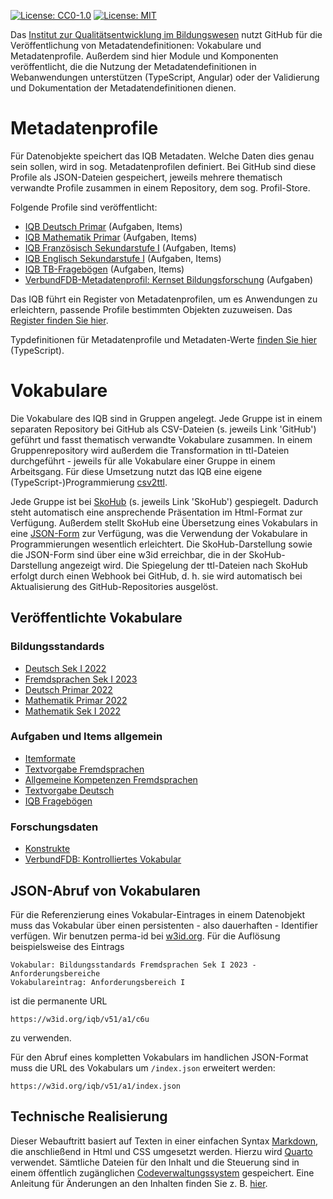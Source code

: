 [![License: CC0-1.0](https://img.shields.io/badge/License-CC0_1.0-lightgrey.svg)](http://creativecommons.org/publicdomain/zero/1.0/)
[![License: MIT](https://img.shields.io/badge/License-MIT-yellow.svg)](https://opensource.org/licenses/MIT)

Das [Institut zur Qualitätsentwicklung im Bildungswesen](https://www.iqb.hu-berlin.de) nutzt GitHub für die Veröffentlichung von Metadatendefinitionen: Vokabulare und Metadatenprofile. Außerdem sind hier Module und Komponenten veröffentlicht, die die Nutzung der Metadatendefinitionen in Webanwendungen unterstützen (TypeScript, Angular) oder der Validierung und Dokumentation der Metadatendefinitionen dienen. 

# Metadatenprofile

Für Datenobjekte speichert das IQB Metadaten. Welche Daten dies genau sein sollen, wird in sog. Metadatenprofilen definiert. Bei GitHub sind diese Profile als JSON-Dateien gespeichert, jeweils mehrere thematisch verwandte Profile zusammen in einem Repository, dem sog. Profil-Store.

Folgende Profile sind veröffentlicht:

* [IQB Deutsch Primar](https://iqb-vocabs.github.io/p12/) (Aufgaben, Items)
* [IQB Mathematik Primar](https://iqb-vocabs.github.io/p11/) (Aufgaben, Items)
* [IQB Französisch Sekundarstufe I](https://iqb-vocabs.github.io/p52/) (Aufgaben, Items)
* [IQB Englisch Sekundarstufe I](https://iqb-vocabs.github.io/p53/) (Aufgaben, Items)
* [IQB TB-Fragebögen](https://iqb-vocabs.github.io/p60/) (Aufgaben, Items)
* [VerbundFDB-Metadatenprofil: Kernset Bildungsforschung](https://iqb-vocabs.github.io/p80/) (Aufgaben)
  

Das IQB führt ein Register von Metadatenprofilen, um es Anwendungen zu erleichtern, passende Profile bestimmten Objekten zuzuweisen. Das [Register finden Sie hier](https://github.com/iqb-vocabs/profile-registry).

Typdefinitionen für Metadatenprofile und Metadaten-Werte [finden Sie hier](https://github.com/iqb-vocabs/metadata#readme) (TypeScript).

# Vokabulare
Die Vokabulare des IQB sind in Gruppen angelegt. Jede Gruppe ist in einem separaten Repository bei GitHub als CSV-Dateien (s. jeweils Link 'GitHub') geführt und fasst thematisch verwandte Vokabulare zusammen. In einem Gruppenrepository wird außerdem die Transformation in ttl-Dateien durchgeführt - jeweils für alle Vokabulare einer Gruppe in einem Arbeitsgang. Für diese Umsetzung nutzt das IQB eine eigene (TypeScript-)Programmierung [csv2ttl](https://github.com/iqb-vocabs/csv2ttl#readme).

Jede Gruppe ist bei [SkoHub](https://skohub.io) (s. jeweils Link 'SkoHub') gespiegelt. Dadurch steht automatisch eine ansprechende Präsentation im Html-Format zur Verfügung. Außerdem stellt SkoHub eine Übersetzung eines Vokabulars in eine [JSON-Form](#json-abruf-von-vokabularen) zur Verfügung, was die Verwendung der Vokabulare in Programmierungen wesentlich erleichtert. Die SkoHub-Darstellung sowie die JSON-Form sind über eine w3id erreichbar, die in der SkoHub-Darstellung angezeigt wird. Die Spiegelung der ttl-Dateien nach SkoHub erfolgt durch einen Webhook bei GitHub, d. h. sie wird automatisch bei Aktualisierung des GitHub-Repositories ausgelöst.

## Veröffentlichte Vokabulare

### Bildungsstandards

* [Deutsch Sek I 2022](https://skohub.io/iqb-vocabs/v34/heads/master/index.de.html)
* [Fremdsprachen Sek I 2023](https://skohub.io/iqb-vocabs/v56/heads/master/index.de.html)
* [Deutsch Primar 2022](https://skohub.io/iqb-vocabs/v12/heads/master/index.de.html)
* [Mathematik Primar 2022](https://skohub.io/iqb-vocabs/v10/heads/master/index.de.html)
* [Mathematik Sek I 2022](https://skohub.io/iqb-vocabs/v51/heads/master/index.de.html)

### Aufgaben und Items allgemein

* [Itemformate](https://skohub.io/iqb-vocabs/v27/heads/master/index.de.html)
* [Textvorgabe Fremdsprachen](https://skohub.io/iqb-vocabs/v25/heads/master/index.de.html)
* [Allgemeine Kompetenzen Fremdsprachen](https://skohub.io/iqb-vocabs/v26/heads/master/index.de.html)
* [Textvorgabe Deutsch](https://skohub.io/iqb-vocabs/v28/heads/master/index.de.html)
* [IQB Fragebögen](https://skohub.io/iqb-vocabs/v37/heads/master/index.de.html)

### Forschungsdaten

* [Konstrukte](https://skohub.io/iqb-vocabs/v87/heads/master/index.de.html)
* [VerbundFDB: Kontrolliertes Vokabular](https://skohub.io/iqb-vocabs/v85/heads/master/index.de.html)

## JSON-Abruf von Vokabularen

Für die Referenzierung eines Vokabular-Eintrages in einem Datenobjekt muss das Vokabular über einen persistenten - also dauerhaften - Identifier verfügen. Wir benutzen perma-id bei [w3id.org](https://w3id.org/). Für die Auflösung beispielsweise des Eintrags
```
Vokabular: Bildungsstandards Fremdsprachen Sek I 2023 - Anforderungsbereiche
Vokabulareintrag: Anforderungsbereich I
```

ist die permanente URL
```
https://w3id.org/iqb/v51/a1/c6u
```
zu verwenden.

Für den Abruf eines kompletten Vokabulars im handlichen JSON-Format muss die URL des Vokabulars um `/index.json` erweitert werden:
```
https://w3id.org/iqb/v51/a1/index.json
```

## Technische Realisierung

Dieser Webauftritt basiert auf Texten in einer einfachen Syntax [Markdown](https://markdown.de/), die anschließend in Html und CSS umgesetzt werden. Hierzu wird [Quarto](https://quarto.org/) verwendet. Sämtliche Dateien für den Inhalt und die Steuerung sind in einem öffentlich zugänglichen [Codeverwaltungssystem](https://github.com/verona-interfaces/verona-interfaces.github.io) gespeichert. Eine Anleitung für Änderungen an den Inhalten finden Sie z. B. [hier](https://github.com/iqb-berlin/vera-info?tab=readme-ov-file#readme).
